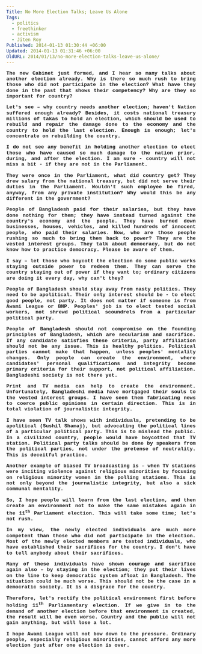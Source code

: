 ```yaml
---
Title: No More Election Talks; Leave Us Alone
Tags:
  - politics
  - freethinker
  - activism
  - Jiten Roy
Published: 2014-01-13 01:30:44 +06:00
Updated: 2014-01-13 01:31:46 +06:00
OldURL: 2014/01/13/no-more-election-talks-leave-us-alone/
---
```


<!--[if gte mso 9]&gt;-->

<!--[if gte mso 9]&gt;-->
<p class="MsoNormal" style="text-align: justify"><b><span style="font-size: 10.0pt;line-height: 115%;font-family: 'Courier New'">The new Cabinet just formed, and I hear so many talks about another election already. Why is there so much rush to bring those who did not participate in the election? What have they done in the past that shows their competency? Why are they so important for country? <span> </span><span> </span></span></b></p>
<p class="MsoNormal" style="text-align: justify"><b><span style="font-size: 10.0pt;line-height: 115%;font-family: 'Courier New'">Let's see – why country needs another election; haven't Nation suffered enough already? Besides, it costs national treasury millions of takas to hold an election, which should be used to rebuild and repair the damage done to the economy and the country to hold the last election. Enough is enough; let's concentrate on rebuilding the country. </span></b></p>
<p class="MsoNormal" style="text-align: justify"><b><span style="font-size: 10.0pt;line-height: 115%;font-family: 'Courier New'">I do not see any benefit in holding another election to elect those who have caused so much damage to the nation prior, during, and after the election. I am sure - country will not miss a bit - if they are not in the Parliament. </span></b></p>
<p class="MsoNormal" style="text-align: justify"><b><span style="font-size: 10.0pt;line-height: 115%;font-family: 'Courier New'">They were once in the Parliament, what did country get? They drew salary from the national treasury, but did not serve their duties in the Parliament. Wouldn't such employee be fired, anyway, from any private institution? Why would this be any different in the government? </span></b></p>
<p class="MsoNormal" style="text-align: justify"><b><span style="font-size: 10.0pt;line-height: 115%;font-family: 'Courier New'">People of Bangladesh paid for their salaries, but they have done nothing for them; they have instead turned against the country's economy and the people. They have burned down businesses, houses, vehicles, and killed hundreds of innocent people, who paid their salaries. Now, who are those people rushing so much to bring them back to power? They are the vested interest groups. They talk about democracy, but do not know how to practice democracy. Please be aware of them.</span></b></p>
<p class="MsoNormal" style="text-align: justify"><b><span style="font-size: 10.0pt;line-height: 115%;font-family: 'Courier New'">I say – let those who boycott the election do some public works staying outside power to redeem them. They can serve the country staying out of power if they want to; ordinary citizens are doing it every day, why can't they? </span></b></p>
<p class="MsoNormal" style="text-align: justify"><b><span style="font-size: 10.0pt;line-height: 115%;font-family: 'Courier New'">People of Bangladesh should stay away from nasty politics. They need to be apolitical. Their only interest should be - to elect good people, not party. It does not matter if someone is from Awami League or BNP. Peoples' job is to elect tested social workers, not shrewd political scoundrels from a particular political party. </span></b></p>
<p class="MsoNormal" style="text-align: justify"><b><span style="font-size: 10.0pt;line-height: 115%;font-family: 'Courier New'">People of Bangladesh should not compromise on the founding principles of Bangladesh, which are secularism and sacrifice. If any candidate satisfies these criteria, party affiliation should not be any issue. This is healthy politics. Political parties cannot make that happen, unless peoples' mentality changes. Only people can create the environment, where candidates' personal qualifications and integrity become primary criteria for their support, not political affiliation. Bangladeshi society is not there yet. </span></b></p>
<p class="MsoNormal" style="text-align: justify"><b><span style="font-size: 10.0pt;line-height: 115%;font-family: 'Courier New'">Print and TV media can help to create the environment. Unfortunately, Bangladeshi media have mortgaged their souls to the vested interest groups. I have seen them fabricating news to coerce public opinions in certain direction. This is in total violation of journalistic integrity. </span></b></p>
<p class="MsoNormal" style="text-align: justify"><b><span style="font-size: 10.0pt;line-height: 115%;font-family: 'Courier New'">I have seen TV talk shows with individuals, pretending to be apolitical (Sushil Shamaj), but advocating the political lines of a particular political party. This is to mislead the public. In a civilized country, people would have boycotted that TV station. Political party talks should be done by speakers from the political parties, not under the pretense of neutrality. This is deceitful practice. </span></b></p>
<p class="MsoNormal" style="text-align: justify"><b><span style="font-size: 10.0pt;line-height: 115%;font-family: 'Courier New'">Another example of biased TV broadcasting is – when TV stations were inciting violence against religious minorities by focusing on religious minority women in the polling stations. This is not only beyond the journalistic integrity, but also a sick communal mentality. </span></b></p>
<p class="MsoNormal" style="text-align: justify"><b><span style="font-size: 10.0pt;line-height: 115%;font-family: 'Courier New'">So, I hope people will learn from the last election, and then create an environment not to make the same mistakes again in the 11<sup>th</sup> Parliament election. This will take some time; let's not rush. </span></b></p>
<p class="MsoNormal" style="text-align: justify"><b><span style="font-size: 10.0pt;line-height: 115%;font-family: 'Courier New'">In my view, the newly elected individuals are much more competent than those who did not participate in the election. Most of the newly elected members are tested individuals, who have established their sacrifices for the country. I don't have to tell anybody about their sacrifices. </span></b></p>
<p class="MsoNormal" style="text-align: justify"><b><span style="font-size: 10.0pt;line-height: 115%;font-family: 'Courier New'">Many of these individuals have shown courage and sacrifice again also – by staying in the election; they put their lives on the line to keep democratic system afloat in Bangladesh. The situation could be much worse. This should not be the case in a democratic society. It is a disgrace for the country.</span></b></p>
<p class="MsoNormal" style="text-align: justify"><b><span style="font-size: 10.0pt;line-height: 115%;font-family: 'Courier New'">Therefore, let's rectify the political environment first before holding 11<sup>th</sup> Parliamentary election. If we give in to the demand of another election before that environment is created, the result will be even worse. Country and the public will not gain anything, but will lose a lot. </span></b></p>
<p class="MsoNormal" style="text-align: justify"><b><span style="font-size: 10.0pt;line-height: 115%;font-family: 'Courier New'">I hope Awami League will not bow down to the pressure. Ordinary people, especially religious minorities, cannot afford any more election just after one election is over. </span></b></p>
